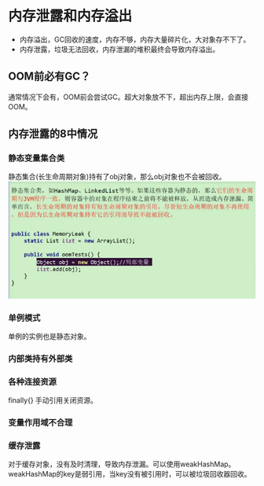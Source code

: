 # 内存泄露和内存溢出
- 内存溢出，GC回收的速度，内存不够，内存大量碎片化，大对象存不下了。
- 内存泄露，垃圾无法回收，内存泄漏的堆积最终会导致内存溢出。

## OOM前必有GC？
通常情况下会有，OOM前会尝试GC。超大对象放不下，超出内存上限，会直接OOM。

## 内存泄露的8中情况
### 静态变量集合类
静态集合(长生命周期对象)持有了obj对象，那么obj对象也不会被回收。
![img.png](../images/jvm-44-01.png)

### 单例模式
单例的实例也是静态对象。

### 内部类持有外部类

### 各种连接资源
finally{} 手动引用关闭资源。

### 变量作用域不合理

### 缓存泄露
对于缓存对象，没有及时清理，导致内存泄漏。可以使用weakHashMap。  
weakHashMap的key是弱引用，当key没有被引用时，可以被垃圾回收器回收。
